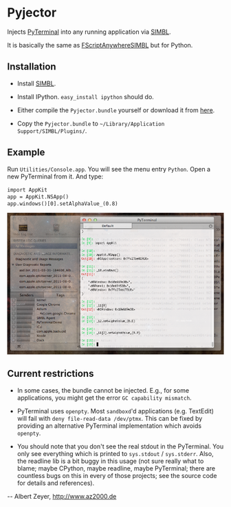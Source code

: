 Pyjector
========

Injects [PyTerminal](https://github.com/albertz/PyTerminal) into any running application via [SIMBL](http://culater.net/software/SIMBL/SIMBL.php).

It is basically the same as [FScriptAnywhereSIMBL](https://github.com/albertz/FScriptAnywhereSIMBL) but for Python.

Installation
------------

* Install [SIMBL](http://culater.net/software/SIMBL/SIMBL.php).

* Install IPython. `easy_install ipython` should do.

* Either compile the `Pyjector.bundle` yourself or download it from [here]().

* Copy the `Pyjector.bundle` to `~/Library/Application Support/SIMBL/Plugins/`.

Example
-------

Run `Utilities/Console.app`. You will see the menu entry `Python`. Open a new PyTerminal from it. And type:

    import AppKit
    app = AppKit.NSApp()
    app.windows()[0].setAlphaValue_(0.8)

![screenshot](https://github.com/albertz/Pyjector/raw/master/Screenshots/Shot1.png)

Current restrictions
--------------------

* In some cases, the bundle cannot be injected. E.g., for some applications, you might get the error `GC capability mismatch`.

* PyTerminal uses `openpty`. Most `sandboxd`'d applications (e.g. TextEdit) will fail with `deny file-read-data /dev/ptmx`. This can be fixed by providing an alternative PyTerminal implementation which avoids `openpty`.

* You should note that you don't see the real stdout in the PyTerminal. You only see everything which is printed to `sys.stdout` / `sys.stderr`. Also, the readline lib is a bit buggy in this usage (not sure really what to blame; maybe CPython, maybe readline, maybe PyTerminal; there are countless bugs on this in every of those projects; see the source code for details and references).

-- Albert Zeyer, <http://www.az2000.de>
